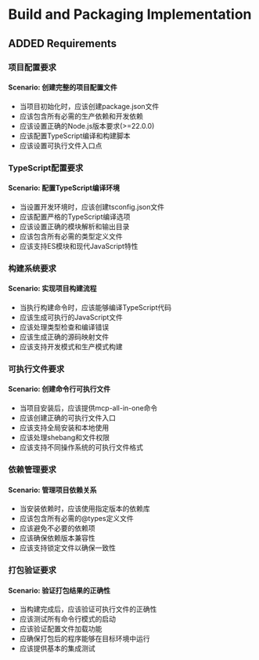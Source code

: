 # Build and Packaging Implementation

## ADDED Requirements

### 项目配置要求
#### Scenario: 创建完整的项目配置文件
- 当项目初始化时，应该创建package.json文件
- 应该包含所有必需的生产依赖和开发依赖
- 应该设置正确的Node.js版本要求(>=22.0.0)
- 应该配置TypeScript编译和构建脚本
- 应该设置可执行文件入口点

### TypeScript配置要求
#### Scenario: 配置TypeScript编译环境
- 当设置开发环境时，应该创建tsconfig.json文件
- 应该配置严格的TypeScript编译选项
- 应该设置正确的模块解析和输出目录
- 应该包含所有必需的类型定义文件
- 应该支持ES模块和现代JavaScript特性

### 构建系统要求
#### Scenario: 实现项目构建流程
- 当执行构建命令时，应该能够编译TypeScript代码
- 应该生成可执行的JavaScript文件
- 应该处理类型检查和编译错误
- 应该生成正确的源码映射文件
- 应该支持开发模式和生产模式构建

### 可执行文件要求
#### Scenario: 创建命令行可执行文件
- 当项目安装后，应该提供mcp-all-in-one命令
- 应该创建正确的可执行文件入口
- 应该支持全局安装和本地使用
- 应该处理shebang和文件权限
- 应该支持不同操作系统的可执行文件格式

### 依赖管理要求
#### Scenario: 管理项目依赖关系
- 当安装依赖时，应该使用指定版本的依赖库
- 应该包含所有必需的@types定义文件
- 应该避免不必要的依赖项
- 应该确保依赖版本兼容性
- 应该支持锁定文件以确保一致性

### 打包验证要求
#### Scenario: 验证打包结果的正确性
- 当构建完成后，应该验证可执行文件的正确性
- 应该测试所有命令行模式的启动
- 应该验证配置文件加载功能
- 应确保打包后的程序能够在目标环境中运行
- 应该提供基本的集成测试